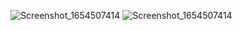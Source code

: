 ![Screenshot_1654507414](https://user-images.githubusercontent.com/96645477/172136956-a2e6c4e9-ac8e-4a09-8956-90e6bbb328e8.png)
![Screenshot_1654507414](https://user-images.githubusercontent.com/96645477/172137023-1dfbf890-f7a2-49b3-b2bd-dcb108004a4b.png)
